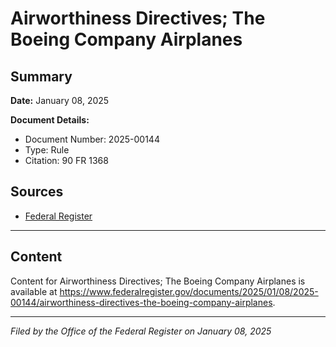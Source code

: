 # Airworthiness Directives; The Boeing Company Airplanes

## Summary

**Date:** January 08, 2025

**Document Details:**
- Document Number: 2025-00144
- Type: Rule
- Citation: 90 FR 1368

## Sources
- [Federal Register](https://www.federalregister.gov/documents/2025/01/08/2025-00144/airworthiness-directives-the-boeing-company-airplanes)

---

## Content

Content for Airworthiness Directives; The Boeing Company Airplanes is available at https://www.federalregister.gov/documents/2025/01/08/2025-00144/airworthiness-directives-the-boeing-company-airplanes.

---

*Filed by the Office of the Federal Register on January 08, 2025*
